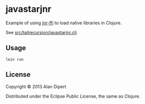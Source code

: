 # javastarjnr

Example of using [jnr-ffi](https://github.com/jnr/jnr-ffi/) to load native
libraries in Clojure.

See [src/tailrecursion/javastarjnr.clj](src/tailrecursion/javastarjnr.clj).

## Usage

    lein run

## License

Copyright © 2013 Alan Dipert

Distributed under the Eclipse Public License, the same as Clojure.
